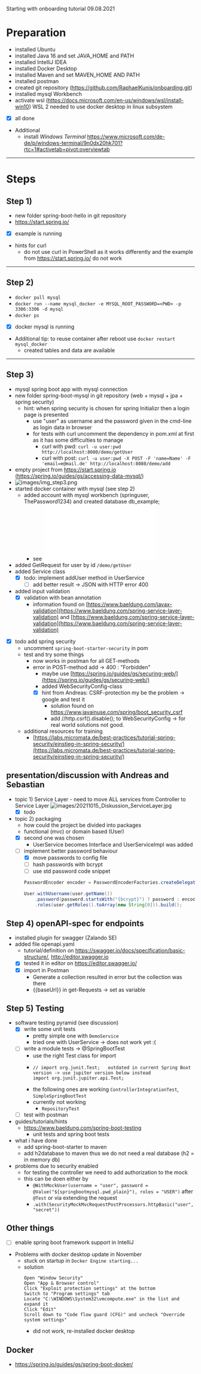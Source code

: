 Starting with onboarding tutorial
09.08.2021

# Preparation

- installed Ubuntu
- installed Java 16 and set JAVA_HOME and PATH
- installed IntelliJ IDEA
- installed Docker Desktop
- installed Maven and set MAVEN_HOME AND PATH
- installed postman
- created git repository (https://github.com/RaphaelKunis/onboarding.git)
- installed mysql Workbench
- activate wsl (https://docs.microsoft.com/en-us/windows/wsl/install-win10)
	WSL 2 needed to use docker desktop in linux subsystem
- [x] all done
- Additional
	- install _Windows Terminal_ https://www.microsoft.com/de-de/p/windows-terminal/9n0dx20hk701?rtc=1#activetab=pivot:overviewtab
***
	
# Steps
## Step 1)
- new folder spring-boot-hello in git repository
- https://start.spring.io/
- [x] example is running 
- hints for curl
  - do not use curl in PowerShell as it works differently and the example from https://start.spring.io/ do not work   
***
  
## Step 2)
- `docker pull mysql`
- `docker run --name mysql_docker -e MYSQL_ROOT_PASSWORD=<PWD> -p 3306:3306 -d mysql`
- `docker ps`
- [x] docker mysql is running 
- Additional tip: to reuse container after reboot use `docker restart mysql_docker`
  - created tables and data are available
***
  
## Step 3) 
- mysql spring boot app with mysql connection
- new folder spring-boot-mysql in git repository (web + mysql + jpa + spring security)
  - hint: when spring security is chosen for spring Initializr then a login page is presented
    - use "user" as username and the password given in the cmd-line as login data in browser
    - for tests with curl uncomment the dependency in pom.xml at first as it has some difficulties to manage
      - curl with pwd: `curl -u user:pwd http://localhost:8080/demo/getUser`
      - curl with post: `curl -u user:pwd -X POST -F 'name=Name' -F 'email=e@mail.de' http://localhost:8080/demo/add`
- empty project from https://start.spring.io (https://spring.io/guides/gs/accessing-data-mysql/)
- ![images/img_step3.png](images/img_step3.png)
- started docker container with mysql (see step 2)
  - added account with mysql workbench (springuser, ThePassword1234) and created database db_example;
    - see ![sql_create_script.sql](spring-boot-mysql/sql_create_script.sql)
- added GetRequest for user by id `/demo/getUser`
- added Service class
  - [x] todo: implement addUser method in UserService
    - [ ] add better result -> JSON with HTTP error 400
- added input validation
  - [x] validation with bean annotation
    - information found on [https://www.baeldung.com/javax-validation](https://www.baeldung.com/spring-service-layer-validation) and [https://www.baeldung.com/spring-service-layer-validation](https://www.baeldung.com/spring-service-layer-validation)
- [x] todo add spring security 
  - uncomment `spring-boot-starter-security` in pom
  - test and try some things
    - now works in postman for all GET-methods
    - error in POST-method add -> 400 : "Forbidden"
      - maybe use [https://spring.io/guides/gs/securing-web/](https://spring.io/guides/gs/securing-web/)
      - added WebSecurityConfig-class
      - [x] hint from Andreas: CSRF-protection my be the problem -> google and test it
        - solution found on https://www.javainuse.com/spring/boot_security_csrf
        - add //http.csrf().disable(); to WebSecurityConfig -> for real world solutions not good.
  - additional resources for training
    - [https://labs.micromata.de/best-practices/tutorial-spring-security/einstieg-in-spring-security/](https://labs.micromata.de/best-practices/tutorial-spring-security/einstieg-in-spring-security/)
  
## presentation/discussion with Andreas and Sebastian
  - topic 1) Service Layer - need to move ALL services from Controller to Service Layer 
    ![images/20211015_Diskussion_ServiceLayer.jpg](images/20211015_Diskussion_ServiceLayer.jpg)
    - [x] todo
  - topic 2) packaging
    - how could the project be divided into packages
    - functional (mvc) or domain based (User)
    - [x] second one was chosen
      - UserService becomes Interface and UserServiceImpl was added   
    - [ ] implement better password behaviour
      - [x] move passwords to config file
      - [ ] hash passwords with bcrypt
      - [ ] use std password code snippet

      ```java
      PasswordEncoder encoder = PasswordEncoderFactories.createDelegatingPasswordEncoder();
        
      User.withUsername(user.getName())
          .password(password.startsWith("{bcrypt}") ? password : encoder.encode(password))
          .roles(user.getRoles().toArray(new String[0])).build();
      ```

## Step 4) openAPI-spec for endpoints
  - installed plugin for swagger (Zalando SE) 
  - added file openapi.yaml 
    - tutorial/definition on https://swagger.io/docs/specification/basic-structure/, http://editor.swagger.io
    - [x] tested it in editor on https://editor.swagger.io/
    - [x] import in Postman
      - Generate a collection resulted in error but the collection was there 
      - {{baseUrl}} in get-Requests -> set as variable 
      
## Step 5) Testing
  - software testing pyramid (see discussion)
    - [x] write some unit tests
      - pretty simple one with `DemoService`
      - tried one with UserService -> does not work yet :(
    - [ ] write a module tests -> @SpringBootTest
      - use the right Test class for import
      - ```
        // import org.junit.Test;	outdated in current Spring Boot version -> use jupiter version below instead
        import org.junit.jupiter.api.Test;
        ```
      - the following ones are working
        `ControllerIntegrationTest`, `SimpleSpringBootTest` 
      - currently not working
        - `RepositoryTest`
    - [ ] test with postman
  - guides/tutorials/hints
    - https://www.baeldung.com/spring-boot-testing
      - unit tests and spring boot tests
  - what i have done 
    - add spring-boot-starter to maven
    - add h2database to maven thus we do not need a real database (h2 = in memory db)
  - problems due to security enabled
    - for testing the controller we need to add authorization to the mock
    - this can be doen either by
      - `@WithMockUser(username = "user", password = @Value("${springbootmysql.pwd_plain}"), roles = "USER")` after `@Test`
      or via extending the request
      - `.with(SecurityMockMvcRequestPostProcessors.httpBasic("user", "secret"))`

## Other things
  - [ ] enable spring boot framework support in IntelliJ
  - Problems with docker desktop update in November
    - stuck on startup in `Docker Engine starting...` 
    - solution
      ```
      Open "Window Security"
      Open "App & Browser control"
      Click "Exploit protection settings" at the bottom
      Switch to "Program settings" tab
      Locate "C:\WINDOWS\System32\vmcompute.exe" in the list and expand it
      Click "Edit"
      Scroll down to "Code flow guard (CFG)" and uncheck "Override system settings"
      ```
      - did not work, re-installed docker desktop

## Docker
  - https://spring.io/guides/gs/spring-boot-docker/